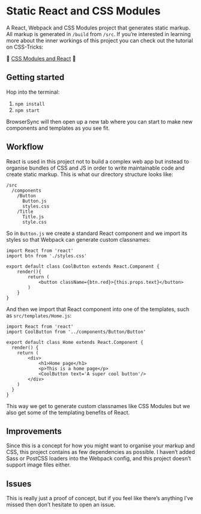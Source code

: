 # Static React and CSS Modules

A React, Webpack and CSS Modules project that generates static markup. All markup is generated in `/build` from `/src`. If you’re interested in learning more about the inner workings of this project you can check out the tutorial on CSS-Tricks:

📕 [CSS Modules and React](https://css-tricks.com/css-modules-part-3-react/) 📕


## Getting started

Hop into the terminal:

1. `npm install`
2. `npm start`

BrowserSync will then open up a new tab where you can start to make new components and templates as you see fit. 

## Workflow

React is used in this project not to build a complex web app but instead to organise bundles of CSS and JS in order to write maintainable code and create static markup. This is what our directory structure looks like:

```
/src
  /components
    /Button
      Button.js
      styles.css
    /Title
      Title.js
      style.css
```

So in `Button.js` we create a standard React component and we import its styles so that Webpack can generate custom classnames: 

```
import React from 'react'
import btn from './styles.css'

export default class CoolButton extends React.Component {
    render(){
        return (
            <button className={btn.red}>{this.props.text}</button>
        )
    }
}
```

And then we import that React component into one of the templates, such as `src/templates/Home.js`: 

```
import React from 'react'
import CoolButton from '../components/Button/Button'

export default class Home extends React.Component {
  render() {
    return (
        <div>
            <h1>Home page</h1>
            <p>This is a home page</p>
            <CoolButton text='A super cool button'/>
        </div>
    )
  }
}
```

This way we get to generate custom classnames like CSS Modules but we also get some of the templating benefits of React.

## Improvements

Since this is a concept for how you might want to organise your markup and CSS, this project contains as few dependencies as possible. I haven’t added Sass or PostCSS loaders into the Webpack config, and this project doesn’t support image files either. 

## Issues

This is really just a proof of concept, but if you feel like there’s anything I’ve missed then don’t hesitate to open an issue. 
